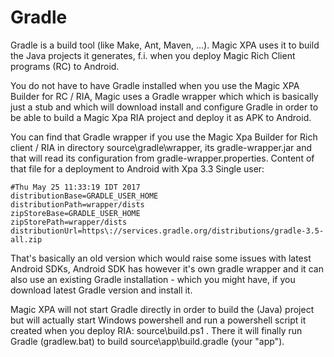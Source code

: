 # Gradle
Gradle is a build tool (like Make, Ant, Maven, ...). Magic XPA uses it to build the Java projects it generates, f.i. when you deploy Magic Rich Client programs (RC) to Android.  

You do not have to have Gradle installed when you use the Magic XPA Builder for RC / RIA, Magic uses a Gradle wrapper which which is basically just a stub and which will download install and configure Gradle in order to be able to build a Magic Xpa RIA project and deploy it as APK to Android.

You can find that Gradle wrapper if you use the Magic Xpa Builder for Rich client / RIA in directory source\gradle\wrapper, its gradle-wrapper.jar and that will read its configuration from gradle-wrapper.properties. Content of that file for a deployment to Android with Xpa 3.3 Single user:
```settings
#Thu May 25 11:33:19 IDT 2017
distributionBase=GRADLE_USER_HOME
distributionPath=wrapper/dists
zipStoreBase=GRADLE_USER_HOME
zipStorePath=wrapper/dists
distributionUrl=https\://services.gradle.org/distributions/gradle-3.5-all.zip
```

That's basically an old version which would raise some issues with latest Android SDKs, Android SDK has however it's own gradle wrapper and it can also use an existing Gradle installation - which you might have, if you download latest Gradle version and install it.  

Magic XPA will not start Gradle directly in order to build the (Java) project but will actually start Windows powershell and run a powershell script it created when you deploy RIA: source\build.ps1 . There it will finally run Gradle (gradlew.bat) to build source\app\build.gradle (your "app").  

